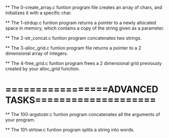** The 0-create_array.c funtion program file creates an array of chars, and initializes it with a specific char.

** The 1-strdup.c funtion program returns a pointer to a newly allocated space in memory, which contains a copy of the string given as a parameter.

** The 2-str_concat.c funtion program concatenates two strings.

** The 3-alloc_grid.c funtion program file returns a pointer to a 2 dimensional array of integers.

** The 4-free_grid.c funtion program frees a 2 dimensional grid previously created by your alloc_grid function.

=================ADVANCED TASKS====================
===================================================

** The 100-argstostr.c funtion program concatenates all the arguments of your program.

** The 101-strtow.c funtion program  splits a string into words.
